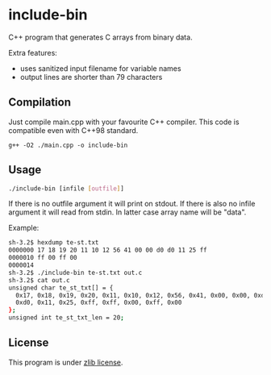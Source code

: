 # include-bin

C++ program that generates C arrays from binary data.

Extra features:

* uses sanitized input filename for variable names
* output lines are shorter than 79 characters


## Compilation
Just compile main.cpp with your favourite C++ compiler. This code is
compatible even with C++98 standard.

`g++ -O2 ./main.cpp -o include-bin`

## Usage

```bash
./include-bin [infile [outfile]]
```
If there is no outfile argument it will print on stdout. If there is also no
infile argument it will read from stdin. In latter case array name will be
"data".

Example:
```bash
sh-3.2$ hexdump te-st.txt
0000000 17 18 19 20 11 10 12 56 41 00 00 d0 d0 11 25 ff
0000010 ff 00 ff 00
0000014
sh-3.2$ ./include-bin te-st.txt out.c
sh-3.2$ cat out.c
unsigned char te_st_txt[] = {
  0x17, 0x18, 0x19, 0x20, 0x11, 0x10, 0x12, 0x56, 0x41, 0x00, 0x00, 0xd0,
  0xd0, 0x11, 0x25, 0xff, 0xff, 0x00, 0xff, 0x00
};
unsigned int te_st_txt_len = 20;
```

## License
This program is under [zlib license](https://en.wikipedia.org/wiki/Zlib_License).

